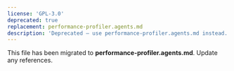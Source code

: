 ```yaml
---
license: 'GPL-3.0'
deprecated: true
replacement: performance-profiler.agents.md
description: 'Deprecated – use performance-profiler.agents.md instead.'
---
```


This file has been migrated to **performance-profiler.agents.md**. Update any references.
